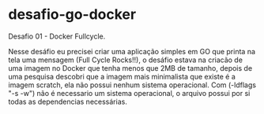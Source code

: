# desafio-go-docker
Desafio 01 - Docker Fullcycle.

Nesse desáfio eu precisei criar uma aplicação simples em GO que printa na tela uma mensagem (Full Cycle Rocks!!), o desáfio estava na criacão
de uma imagem no Docker que tenha menos que 2MB de tamanho, depois de uma pesquisa descobri que a imagem mais minimalista que existe é a
imagem scratch, ela não possui nenhum sistema operacional. Com (-ldflags "-s -w") não é necessario um sistema operacional, o arquivo
possui por si todas as dependencias necessárias.
